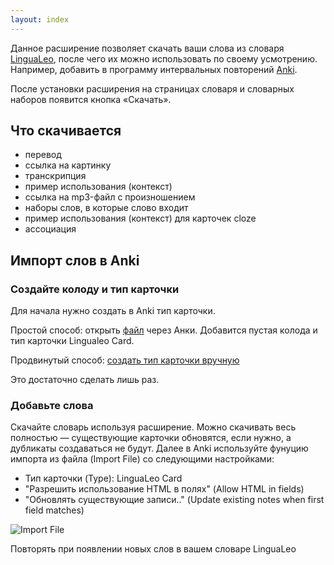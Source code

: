 ```yaml
---
layout: index
---
```


Данное расширение позволяет скачать ваши слова из словаря [LinguaLeo](http://lingualeo.com/), после чего их можно использовать по своему усмотрению. Например, добавить в программу интервальных повторений [Anki](http://ankisrs.net/).

После установки расширения на страницах словаря и словарных наборов появится кнопка «Скачать».

## Что скачивается

- перевод
- ссылка на картинку
- транскрипция
- пример использования (контекст)
- ссылка на mp3-файл с произношением
- наборы слов, в которые слово входит
- пример использования (контекст) для карточек cloze
- ассоциация

## Импорт слов в Anki

### Создайте колоду и тип карточки

Для начала нужно создать в Anki тип карточки.

Простой способ: открыть [файл](LingualeoWords.apkg) через Анки. Добавится пустая колода и тип карточки Lingualeo Card.

Продвинутый способ: [создать тип карточки вручную](card-template)

Это достаточно сделать лишь раз.

### Добавьте слова

Скачайте словарь используя расширение. Можно скачивать весь полностью — существующие карточки обновятся, если нужно, а дубликаты создаваться не будут. Далее в Anki используйте фунуцию импорта из файла (Import File) со следующими настройками:

- Тип карточки (Type): LinguaLeo Card
- "Разрешить использование HTML в полях" (Allow HTML in fields)
- "Обновлять существующие записи.." (Update existing notes when first field matches)

![Import File](/anki-leo/img/import.png)

Повторять при появлении новых слов в вашем словаре LinguaLeo
